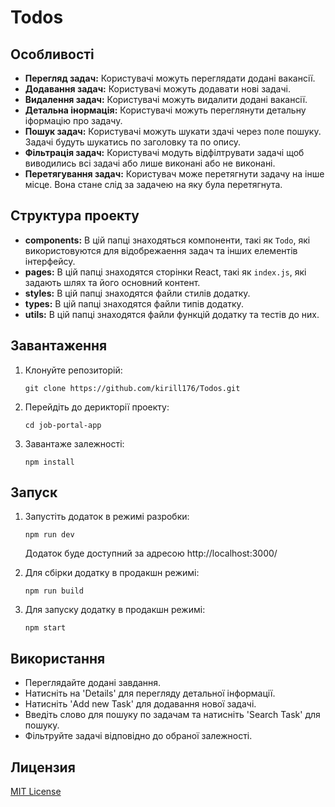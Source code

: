 # Todos

## Особливості

- **Перегляд задач:** Користувачі можуть переглядати додані вакансії.
- **Додавання задач:** Користувачі можуть додавати нові задачі.
- **Видалення задач:** Користувачі можуть видалити додані вакансії.
- **Детальна інормація:** Користувачі можуть переглянути детальну іформацію про задачу.
- **Пошук задач:** Користувачі можуть шукати здачі через поле пошуку. Задачі будуть шукатись по заголовку та по опису.
- **Фільтрація задач:** Користувачі модуть відфілтрувати задачі щоб виводились всі задачі або лише виконані або не виконані.
- **Перетягування задач:** Користувач може перетягнути задачу на інше місце. Вона стане слід за задачею на яку була перетягнута.




## Структура проекту

- **components:** В цій папці знаходяться компоненти, такі як `Todo`, які використовуются для відобрежаення задач та інших елементів інтерфейсу.
- **pages:** В цій папці знаходятся сторінки React, такі як `index.js`, які задають шлях та його основний контент.
- **styles:** В цій папці знаходятся файли стилів додатку.
- **types:** В цій папці знаходятся файли типів додатку.
- **utils:** В цій папці знаходятся файли функцій додатку та тестів до них.

## Завантаження

1. Клонуйте репозиторій:

    ```
    git clone https://github.com/kirill176/Todos.git
    ```

2. Перейдіть до дерикторії проекту:

    ```
    cd job-portal-app
    ```

3. Завантаже залежності:

    ```
    npm install
    ```

## Запуск

1. Запустіть додаток в режимі разробки:

    ```
    npm run dev
    ```

   Додаток буде доступний за адресою http://localhost:3000/

2. Для сбірки додатку в продакшн режимі:

    ```
    npm run build
    ```

3. Для запуску додатку в продакшн режимі:

    ```
    npm start
    ```

## Використання

- Переглядайте додані завдання.
- Натисніть на 'Details' для перегляду детальної інформації.
- Натисніть 'Add new Task' для додавання нової задачі.
- Введіть слово для пошуку по задачам та натисніть 'Search Task' для пошуку.
- Фільтруйте задачі відповідно до обраної залежності.

## Лицензия

[MIT License](https://opensource.org/licenses/MIT)
